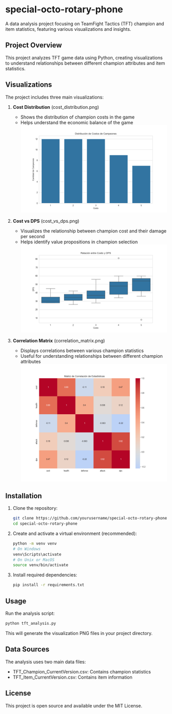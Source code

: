 # special-octo-rotary-phone

A data analysis project focusing on TeamFight Tactics (TFT) champion and item statistics, featuring various visualizations and insights.

## Project Overview

This project analyzes TFT game data using Python, creating visualizations to understand relationships between different champion attributes and item statistics.

## Visualizations

The project includes three main visualizations:

1. **Cost Distribution** (cost_distribution.png)
   - Shows the distribution of champion costs in the game
   - Helps understand the economic balance of the game
![Cost Distribution](cost_distribution.png)
2. **Cost vs DPS** (cost_vs_dps.png)
   - Visualizes the relationship between champion cost and their damage per second
   - Helps identify value propositions in champion selection
![Cost vs DPS](cost_vs_dps.png)

3. **Correlation Matrix** (correlation_matrix.png)
   - Displays correlations between various champion statistics
   - Useful for understanding relationships between different champion attributes
![Correlation Matrix](correlation_matrix.png)

## Installation

1. Clone the repository:
   ```bash
   git clone https://github.com/yourusername/special-octo-rotary-phone.git
   cd special-octo-rotary-phone
   ```

2. Create and activate a virtual environment (recommended):
   ```bash
   python -m venv venv
   # On Windows
   venv\Scripts\activate
   # On Unix or MacOS
   source venv/bin/activate
   ```

3. Install required dependencies:
   ```bash
   pip install -r requirements.txt
   ```
## Usage

Run the analysis script:
```bash
python tft_analysis.py
```

This will generate the visualization PNG files in your project directory.

## Data Sources

The analysis uses two main data files:
- TFT_Champion_CurrentVersion.csv: Contains champion statistics
- TFT_Item_CurrentVersion.csv: Contains item information

## License

This project is open source and available under the MIT License.